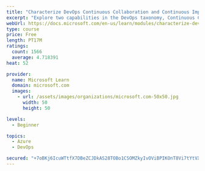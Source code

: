 ```yaml
---
title: "Characterize DevOps Continuous Collaboration and Continuous Improvement"
excerpt: "Explore two capabilities in the DevOps taxonomy, Continuous Collaboration and Continuous Improvement."
webUrl: https://docs.microsoft.com/en-us/learn/modules/characterize-devops-continous-collaboration-improvement/
type: course
price: Free
length: PT17M
ratings:
  count: 1566
  average: 4.718391
heat: 52

provider:
  name: Microsoft Learn
  domain: microsoft.com
  images:
    - url: /assets/images/organizations/microsoft.com-50x50.jpg
      width: 50
      height: 50

levels:
  - Beginner

topics:
  - Azure
  - DevOps

secured: "+7oBKj6IcuWTtfX7DBeZCJDkAS28TOBo1CSOMZkyIvOViBPIKOnT8Vi7tYtVXA/9EaeHuJZ1QYqnMzDnDSXrQ3wlk5wNFz2BC0JG0oIJkILlzJvtd9c2Ajg4qQG5BXVKR7TffdpHVivopLCs+efYaq19dBzndIXu3XJHw38uQWYncHDj0eOSR62jsFH0pVKcGj56+1F/PhhDXeYzN/BE0uHmuAgESmR6FKONSy0LYchqt7aEVKxhWJQAyc4kEUgZrenytTe8f6Q7BYIPWQYGrH9CSXeXDfWdwJfepHT/leiW6shBa7JPUKWY3CGTT6owyv4slKfe7vvDZhyuJWgXCHQwTkg+5jqxzn3xDK3X+fEEcD69yMDe0MbuhJjmR93Fr2ZE+C729zkbL2xeHIAa34EfgG2rqXFjy9JImQ7GW4M=;d9GjYJoTTnJt2S908j6fvw=="
---
```


